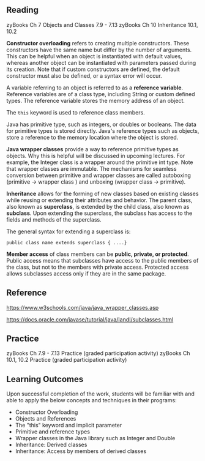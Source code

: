 ## Reading ##
zyBooks Ch 7 Objects and Classes 7.9 - 7.13
zyBooks Ch 10 Inheritance 10.1, 10.2

**Constructor overloading** refers to creating multiple constructors. These constructors have the same name but differ by the number of arguments. 
This can be helpful when an object is instantiated with default values, whereas another object can be instantiated with parameters passed during its creation.
Note that if custom constructors are defined, the default constructor must also be defined, or a syntax error will occur.

A variable referring to an object is referred to as a **reference variable**. Reference variables are of a class type, including String or custom defined types.
The reference variable stores the memory address of an object. 

The `this` keyword is used to reference class members. 

Java has primitive type, such as integers, or doubles or booleans.  The data for primitive types is stored directly.
Java's reference types such as objects, store a reference to the memory location where the object is stored.

**Java wrapper classes** provide a way to reference primitive types as objects. Why this is helpful will be discussed in upcoming lectures. 
For example, the Integer class is a wrapper around the primitive int type. Note that wrapper classes are immutable. 
The mechanisms for seamless conversion between primitive and wrapper classes are called autoboxing (primitive -> wrapper class ) and unboxing (wrapper class -> primitive).

**Inheritance** allows for the forming of new classes based on existing classes while reusing or extending their attributes and behavior.
The parent class, also known as **superclass**, is extended by the child class, also known as **subclass**. Upon extending the superclass, the subclass has access
to the fields and methods of the superclass.

The general syntax for extending a superclass is: 

`public class name extends superclass { ....}`


**Member access** of class members can be **public, private, or protected**. 
Public access means that subclasses have access to the public members of the class, but not to the members with private access.
Protected access allows subclasses access only if they are in the same package. 

## Reference ##
https://www.w3schools.com/java/java_wrapper_classes.asp

https://docs.oracle.com/javase/tutorial/java/IandI/subclasses.html



## Practice ##

zyBooks Ch 7.9 - 7.13  Practice (graded participation activity)
zyBooks Ch 10.1, 10.2  Practice (graded participation activity)

## Learning Outcomes ##

Upon successful completion of the work, students will be familiar with and able to apply the below concepts and techniques in their programs:
* Constructor Overloading
* Objects and References
* The "this" keyword and implicit parameter
* Primitive and reference types
* Wrapper classes in the Java library such as Integer and Double
* Inheritance: Derived classes
* Inheritance: Access by members of derived classes




